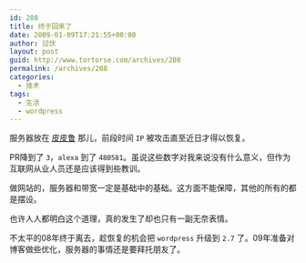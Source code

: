 ```yaml
---
id: 208
title: 终于回来了
date: 2009-01-09T17:21:55+00:00
author: 愆伏
layout: post
guid: http://www.tortorse.com/archives/208
permalink: /archives/208
categories:
  - 技术
tags:
  - 生活
  - wordpress
---
```

服务器放在 [皮皮鲁](http://www.cnaspx.cn) 那儿，前段时间 `IP` 被攻击直至近日才得以恢复。

PR降到了 `3`，`alexa` 到了 `480581`。虽说这些数字对我来说没有什么意义，但作为互联网从业人员还是应该得到些教训。

做网站的，服务器和带宽一定是基础中的基础。这方面不能保障，其他的所有的都是摆设。

也许人人都明白这个道理，真的发生了却也只有一副无奈表情。

不太平的08年终于离去，趁恢复的机会把 `wordpress` 升级到 `2.7` 了。09年准备对博客做些优化，服务器的事情还是要拜托朋友了。